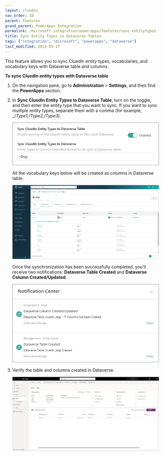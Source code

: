 ```yaml
---
layout: cluedin
nav_order: 10
parent: Features
grand_parent: PowerApps Integration
permalink: /microsoft-integration/powerapps/features/sync-entitytypes
title: Sync Entity Types to Dataverse Tables
tags: ["integration", "microsoft", "powerapps", "dataverse"]
last_modified: 2023-05-17
---
```


This feature allows you to sync CluedIn entity types, vocabularies, and vocabulary keys with Dataverse table and columns.

**To sync CluedIn entity types with Dataverse table**

1. On the navigation pane, go to **Administration** > **Settings**, and then find the **PowerApps** section.

1. In **Sync CluedIn Entity Types to Dataverse Table**, turn on the toggle, and then enter the entity type that you want to sync. If you want to sync multiple entity types, separate them with a comma (for example, _/_Type1,/Type2,/Type3_).

    ![Sync Entity Types to Dataverse Tables](../images/sync-cluedin-entitytypes-setting.png)

    All the vocabulary keys below will be created as columns in Dataverse table.

    ![Sync Entity Types to Dataverse Tables](../images/entity-type-dog-details.png)

    Once the synchronization has been successfully completed, you'll receive two notifications: **Dataverse Table Created** and **Dataverse Column Created/Updated**.

    ![Sync Entity Types to Dataverse Tables Notification](../images/sync-cluedin-entitytypes-notification.png)

1. Verify the table and columns created in Dataverse.

    ![Sync Entity Types to Dataverse Tables](../images/dataverse-dog-table-details.png)